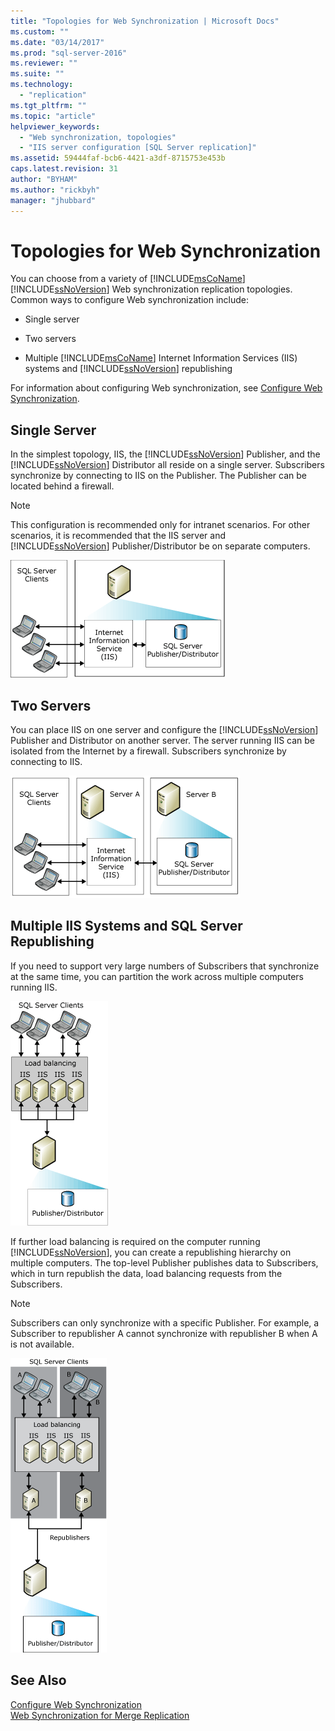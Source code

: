 ```yaml
---
title: "Topologies for Web Synchronization | Microsoft Docs"
ms.custom: ""
ms.date: "03/14/2017"
ms.prod: "sql-server-2016"
ms.reviewer: ""
ms.suite: ""
ms.technology: 
  - "replication"
ms.tgt_pltfrm: ""
ms.topic: "article"
helpviewer_keywords: 
  - "Web synchronization, topologies"
  - "IIS server configuration [SQL Server replication]"
ms.assetid: 59444faf-bcb6-4421-a3df-8715753e453b
caps.latest.revision: 31
author: "BYHAM"
ms.author: "rickbyh"
manager: "jhubbard"
---
```

# Topologies for Web Synchronization
  You can choose from a variety of [!INCLUDE[msCoName](../../includes/msconame-md.md)] [!INCLUDE[ssNoVersion](../../includes/ssnoversion-md.md)] Web synchronization replication topologies. Common ways to configure Web synchronization include:  
  
-   Single server  
  
-   Two servers  
  
-   Multiple [!INCLUDE[msCoName](../../includes/msconame-md.md)] Internet Information Services (IIS) systems and [!INCLUDE[ssNoVersion](../../includes/ssnoversion-md.md)] republishing  
  
 For information about configuring Web synchronization, see [Configure Web Synchronization](../../relational-databases/replication/configure-web-synchronization.md).  
  
## Single Server  
 In the simplest topology, IIS, the [!INCLUDE[ssNoVersion](../../includes/ssnoversion-md.md)] Publisher, and the [!INCLUDE[ssNoVersion](../../includes/ssnoversion-md.md)] Distributor all reside on a single server. Subscribers synchronize by connecting to IIS on the Publisher. The Publisher can be located behind a firewall.  
  
> [!NOTE]  
>  This configuration is recommended only for intranet scenarios. For other scenarios, it is recommended that the IIS server and [!INCLUDE[ssNoVersion](../../includes/ssnoversion-md.md)] Publisher/Distributor be on separate computers.  
  
 ![Web synchronization with a single server](../../relational-databases/replication/media/web-sync02.gif "Web synchronization with a single server")  
  
## Two Servers  
 You can place IIS on one server and configure the [!INCLUDE[ssNoVersion](../../includes/ssnoversion-md.md)] Publisher and Distributor on another server. The server running IIS can be isolated from the Internet by a firewall. Subscribers synchronize by connecting to IIS.  
  
 ![Web synchronization with two servers](../../relational-databases/replication/media/web-sync03.gif "Web synchronization with two servers")  
  
## Multiple IIS Systems and SQL Server Republishing  
 If you need to support very large numbers of Subscribers that synchronize at the same time, you can partition the work across multiple computers running IIS.  
  
 ![Web synchronization with multiple IIS servers](../../relational-databases/replication/media/web-sync04.gif "Web synchronization with multiple IIS servers")  
  
 If further load balancing is required on the computer running [!INCLUDE[ssNoVersion](../../includes/ssnoversion-md.md)], you can create a republishing hierarchy on multiple computers. The top-level Publisher publishes data to Subscribers, which in turn republish the data, load balancing requests from the Subscribers.  
  
> [!NOTE]  
>  Subscribers can only synchronize with a specific Publisher. For example, a Subscriber to republisher A cannot synchronize with republisher B when A is not available.  
  
 ![Web synchronization with republishing](../../relational-databases/replication/media/web-sync05.gif "Web synchronization with republishing")  
  
## See Also  
 [Configure Web Synchronization](../../relational-databases/replication/configure-web-synchronization.md)   
 [Web Synchronization for Merge Replication](../../relational-databases/replication/web-synchronization-for-merge-replication.md)  
  
  